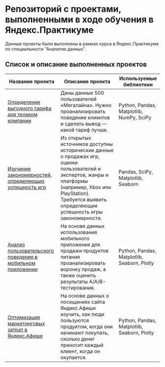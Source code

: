 # Репозиторий с проектами, выполненными в ходе обучения в Яндекс.Практикуме

Данные проекты были выполнены в рамках курса в Яндекс.Практикуме по специальности "Аналитик данных".

## Список и описание выполненных проектов

| Название проекта                                                                                                                                                | Описание проекта                                                                                                                                                                                                                    | Используемые библиотеки                      |
| --------------------------------------------------------------------------------------------------------------------------------------------------------------- | ----------------------------------------------------------------------------------------------------------------------------------------------------------------------------------------------------------------------------------- | -------------------------------------------- |
| [Определение выгодного тарифа для телеком компании](https://github.com/umamolko/yandex_praktikum/tree/master/Determination_of_a_favorable_tariff)         | Даны данные 500 пользователей «Мегалайна». Нужно проанализировать поведение клиентов и сделать вывод — какой тариф лучше.                                                                                                           | Python, Pandas, Matplotlib, NumPy, SciPy                    |
| [Изучение закономерностей, определяющих успешность игр](https://github.com/umamolko/yandex_praktikum/tree/master/Patterns_that_determine_the_success_of_games)                                           | Из открытых источников доступны исторические данные о продажах игр, оценки пользователей и экспертов, жанры и платформы (например, Xbox или PlayStation). Требуется выявить определяющие успешность игры закономерности.            | Pandas, SciPy, Matplotlib, Seaborn           |
| [Анализ пользовательского поведения в мобильном приложении](https://github.com/umamolko/yandex_praktikum/tree/master/Analysis_of_user_behavior_in_mobile_application)                                           | На основе данных использования мобильного приложения для продажи продуктов питания проанализировать воронку продаж, а также оценить результаты A/A/B-тестирования.            | Python, Pandas, Matplotlib, Seaborn, Plotly           |
| [Оптимизация маркетинговых затрат в Яндекс.Афише](https://github.com/umamolko/yandex_praktikum/tree/master/Optimization_of_marketing_costs)                                           | На основе данных о посещениях сайта Яндекс.Афиши изучить, как люди пользуются продуктом, когда они начинают покупать, сколько денег приносит каждый клиент, когда он окупается.            | Python, Pandas, Matplotlib, Seaborn, Plotly           |
